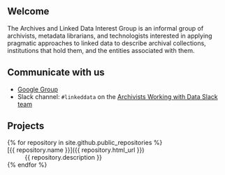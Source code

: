 ## Welcome

The Archives and Linked Data Interest Group is an informal group of archivists, metadata librarians, and technologists interested in applying pragmatic approaches to linked data to describe archival collections, institutions that hold them, and the entities associated with them.

## Communicate with us

* [Google Group](https://groups.google.com/d/forum/archives-and-linked-data)
* Slack channel: `#linkeddata` on the [Archivists Working with Data Slack team](https://shoes-untied.slack.com/)

## Projects

<dl>
{% for repository in site.github.public_repositories %}
  <dt>[{{ repository.name }}]({{ repository.html_url }})</dt>
  <dd>{{ repository.description }}</dd>
{% endfor %}
</dl>

